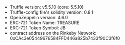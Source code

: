 * Truffle version: v5.5.10 (core: 5.5.10) 
* Truffle-config file's solidity version: 0.8.1
* OpenZeppelin version: 4.6.0
* ERC-721 Token Name: TREASURE
* ERC-721 Token Symbol: JB
* contract address on the Rinkeby Network: 0xCAc3e05449676584FFD446a825b7433f90C3f6f0